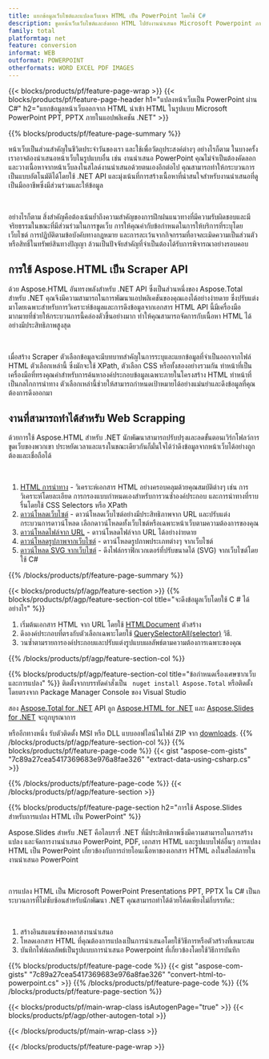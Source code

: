 ```yaml
---
title: แยกข้อมูลเว็บไซต์และแปลงเว็บเพจ HTML เป็น PowerPoint โดยใช้ C#
description: ขูดหน้าเว็บเว็บไซต์และส่งออก HTML ไปยังงานนำเสนอ Microsoft Powerpoint ภายในแอปพลิเคชัน .NET
family: total
platformtag: net
feature: conversion
informat: WEB
outformat: POWERPOINT
otherformats: WORD EXCEL PDF IMAGES
---
```

{{< blocks/products/pf/feature-page-wrap >}}
{{< blocks/products/pf/feature-page-header h1="แปลงหน้าเว็บเป็น PowerPoint ผ่าน C#" h2="แยกข้อมูลหน้าเว็บออกจาก HTML นำเข้า HTML ในรูปแบบ Microsoft PowerPoint PPT, PPTX ภายในแอปพลิเคชัน .NET" >}}

{{% blocks/products/pf/feature-page-summary %}}

<p>หน้าเว็บเป็นส่วนสำคัญในชีวิตประจำวันของเรา และใช้เพื่อวัตถุประสงค์ต่างๆ อย่างไรก็ตาม ในบางครั้ง เราอาจต้องนำเสนอหน้าเว็บในรูปแบบอื่น เช่น งานนำเสนอ PowerPoint คุณไม่จำเป็นต้องคัดลอกและวางเนื้อหาจากหน้าเว็บลงในสไลด์งานนำเสนอด้วยตนเองอีกต่อไป คุณสามารถทำให้กระบวนการเป็นแบบอัตโนมัติได้โดยใช้ .NET API และมุ่งเน้นที่การสร้างเนื้อหาที่น่าสนใจสำหรับงานนำเสนอที่ดูเป็นมืออาชีพซึ่งมีส่วนร่วมและให้ข้อมูล</p><br />

<p>อย่างไรก็ตาม สิ่งสำคัญคือต้องเน้นย้ำถึงความสำคัญของการฝึกฝนแนวทางที่มีความรับผิดชอบและมีจริยธรรมในขณะที่มีส่วนร่วมในการขูดเว็บ การให้คุณค่ากับข้อกำหนดในการให้บริการที่ระบุโดยเว็บไซต์ การปฏิบัติตามข้อบังคับทางกฎหมาย และการละเว้นจากกิจกรรมที่อาจละเมิดความเป็นส่วนตัวหรือสิทธิ์ในทรัพย์สินทางปัญญา ล้วนเป็นปัจจัยสำคัญที่จำเป็นต้องได้รับการพิจารณาอย่างรอบคอบ</p>

<h2 class="heading-border">การใช้ Aspose.HTML เป็น Scraper API</h2>

<p>ด้วย Aspose.HTML อันทรงพลังสำหรับ .NET API ซึ่งเป็นส่วนหนึ่งของ Aspose.Total สำหรับ .NET คุณจึงมีความสามารถในการพัฒนาแอปพลิเคชันของคุณเองได้อย่างง่ายดาย ซึ่งปรับแต่งมาโดยเฉพาะสำหรับการวิเคราะห์ข้อมูลและการดึงข้อมูลจากเอกสาร HTML API นี้มีเครื่องมือมากมายที่ช่วยให้กระบวนการนี้คล่องตัวขึ้นอย่างมาก ทำให้คุณสามารถจัดการกับเนื้อหา HTML ได้อย่างมีประสิทธิภาพสูงสุด</p><br />

<p>
เมื่อสร้าง Scraper ตัวเลือกข้อมูลจะมีบทบาทสำคัญในการระบุและแยกข้อมูลที่จำเป็นออกจากไฟล์ HTML ตัวเลือกเหล่านี้ ซึ่งมักจะใช้ XPath, ตัวเลือก CSS หรือทั้งสองอย่างรวมกัน ทำหน้าที่เป็นเครื่องมือที่ทรงคุณค่าสำหรับการค้นหาองค์ประกอบข้อมูลเฉพาะภายในโครงสร้าง HTML ทำหน้าที่เป็นกลไกการนำทาง ตัวเลือกเหล่านี้ช่วยให้สามารถกำหนดเป้าหมายได้อย่างแม่นยำและดึงข้อมูลที่คุณต้องการดึงออกมา</p>

<h2 class="heading-border">งานที่สามารถทำได้สำหรับ Web Scrapping</h2>

<p>ด้วยการใช้ Aspose.HTML สำหรับ .NET นักพัฒนาสามารถปรับปรุงและลดขั้นตอนเวิร์กโฟลว์การขูดเว็บของพวกเขา ประหยัดเวลาและแรงในขณะเดียวกันก็มั่นใจได้ว่าดึงข้อมูลจากหน้าเว็บได้อย่างถูกต้องและเชื่อถือได้</p><br />

1. [HTML การนำทาง](https://docs.aspose.com/html/net/html-navigation/) - วิเคราะห์เอกสาร HTML อย่างครอบคลุมด้วยคุณสมบัติต่างๆ เช่น การวิเคราะห์โดยละเอียด การกรองแบบกำหนดเองสำหรับการวนซ้ำองค์ประกอบ และการนำทางที่ราบรื่นโดยใช้ CSS Selectors หรือ XPath
2. [ดาวน์โหลดเว็บไซต์](https://docs.aspose.com/html/net/download-website/) -  ดาวน์โหลดเว็บไซต์อย่างมีประสิทธิภาพจาก URL และปรับแต่งกระบวนการดาวน์โหลด เลือกดาวน์โหลดทั้งเว็บไซต์หรือเฉพาะหน้าเว็บตามความต้องการของคุณ
3. [ดาวน์โหลดไฟล์จาก URL](https://docs.aspose.com/html/net/download-file-from-url/) - ดาวน์โหลดไฟล์จาก URL ได้อย่างง่ายดาย
4. [ดาวน์โหลดรูปภาพจากเว็บไซต์](https://docs.aspose.com/html/net/download-images-from-website/) - ดาวน์โหลดรูปภาพประเภทต่างๆ จากเว็บไซต์
5. [ดาวน์โหลด SVG จากเว็บไซต์](https://docs.aspose.com/html/net/download-svg-from-website/) - ดึงไฟล์กราฟิกเวกเตอร์ที่ปรับขนาดได้ (SVG) จากเว็บไซต์โดยใช้ C#

{{% /blocks/products/pf/feature-page-summary  %}}

{{< blocks/products/pf/agp/feature-section >}}
{{% blocks/products/pf/agp/feature-section-col title="จะดึงข้อมูลเว็บโดยใช้ C # ได้อย่างไร" %}}

1. เริ่มต้นเอกสาร HTML จาก URL โดยใช้ [HTMLDocument](https://reference.aspose.com/html/net/aspose.html/htmldocument/htmldocument/) ตัวสร้าง
2. ดึงองค์ประกอบที่ตรงกับตัวเลือกเฉพาะโดยใช้ [QuerySelectorAll(selector)](https://reference.aspose.com/html/net/aspose.html.dom/document/queryselectorall/) วิธี.
3. วนซ้ำตามรายการองค์ประกอบและปรับแต่งรูปแบบผลลัพธ์ตามความต้องการเฉพาะของคุณ
 
{{% /blocks/products/pf/agp/feature-section-col %}}

{{% blocks/products/pf/agp/feature-section-col title="ข้อกำหนดเรื่องเศษซากเว็บและการแปลง" %}}
ติดตั้งจากบรรทัดคำสั่งเป็น ``` nuget install Aspose.Total``` หรือติดตั้งโดยตรงจาก Package Manager Console ของ Visual Studio

สอง [Aspose.Total for .NET](https://products.aspose.com/total/net/) API ลูก [Aspose.HTML for .NET](https://products.aspose.com/html/net/) และ [Aspose.Slides for .NET](https://products.aspose.com/slides/net/) จะถูกบูรณาการ

หรืออีกทางหนึ่ง รับตัวติดตั้ง MSI หรือ DLL แบบออฟไลน์ในไฟล์ ZIP จาก [downloads](https://releases.aspose.com/total/net).
{{% /blocks/products/pf/agp/feature-section-col %}}
{{% blocks/products/pf/feature-page-code %}}
{{< gist "aspose-com-gists" "7c89a27cea5417369683e976a8fae326" "extract-data-using-csharp.cs" >}}

{{% /blocks/products/pf/feature-page-code %}}
{{< /blocks/products/pf/agp/feature-section >}}

{{% blocks/products/pf/feature-page-section  h2="การใช้ Aspose.Slides สำหรับการแปลง HTML เป็น PowerPoint" %}}
<p>Aspose.Slides สำหรับ .NET คือไลบรารี่ .NET ที่มีประสิทธิภาพซึ่งมีความสามารถในการสร้าง แปลง และจัดการงานนำเสนอ PowerPoint, PDF, เอกสาร HTML และรูปแบบไฟล์อื่นๆ การแปลง HTML เป็น PowerPoint เกี่ยวข้องกับการถ่ายโอนเนื้อหาของเอกสาร HTML ลงในสไลด์ภายในงานนำเสนอ PowerPoint</p><br />

<p>การแปลง HTML เป็น Microsoft PowerPoint Presentations PPT, PPTX ใน C# เป็นกระบวนการที่ไม่ซับซ้อนสำหรับนักพัฒนา .NET คุณสามารถทำได้ด้วยโค้ดเพียงไม่กี่บรรทัด::</p><br />

1. สร้างอินสแตนซ์ของคลาสงานนำเสนอ
1. โหลดเอกสาร HTML ที่คุณต้องการแปลงเป็นการนำเสนอโดยใช้วิธีการหรือตัวสร้างที่เหมาะสม
1. บันทึกไฟล์ผลลัพธ์เป็นรูปแบบการนำเสนอ Powerpoint ที่เกี่ยวข้องโดยใช้วิธีการบันทึก

{{% blocks/products/pf/feature-page-code %}}
{{< gist "aspose-com-gists" "7c89a27cea5417369683e976a8fae326" "convert-html-to-powerpoint.cs" >}}
{{% /blocks/products/pf/feature-page-code  %}}
{{% /blocks/products/pf/feature-page-section %}}

{{< blocks/products/pf/main-wrap-class isAutogenPage="true" >}}
{{< blocks/products/pf/agp/other-autogen-total >}}

{{< /blocks/products/pf/main-wrap-class >}}

{{< /blocks/products/pf/feature-page-wrap >}}